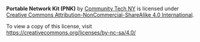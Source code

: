 **Portable Network Kit (PNK)** by [Community Tech NY](https://communitytechny.org/) is licensed under [Creative Commons Attribution-NonCommercial-ShareAlike 4.0 International](https://creativecommons.org/licenses/by-nc-sa/4.0/
). 

To view a copy of this license, visit https://creativecommons.org/licenses/by-nc-sa/4.0/
